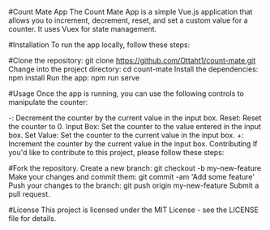 #Count Mate App
The Count Mate App is a simple Vue.js application that allows you to increment, decrement, reset, and set a custom value for a counter. It uses Vuex for state management.


#Installation
To run the app locally, follow these steps:


#Clone the repository: git clone https://github.com/Ottaht1/count-mate.git
Change into the project directory: cd count-mate
Install the dependencies: npm install
Run the app: npm run serve


#Usage
Once the app is running, you can use the following controls to manipulate the counter:

-: Decrement the counter by the current value in the input box.
Reset: Reset the counter to 0.
Input Box: Set the counter to the value entered in the input box.
Set Value: Set the counter to the current value in the input box.
+: Increment the counter by the current value in the input box.
Contributing
If you'd like to contribute to this project, please follow these steps:


#Fork the repository.
Create a new branch: git checkout -b my-new-feature
Make your changes and commit them: git commit -am 'Add some feature'
Push your changes to the branch: git push origin my-new-feature
Submit a pull request.


#License
This project is licensed under the MIT License - see the LICENSE file for details.
